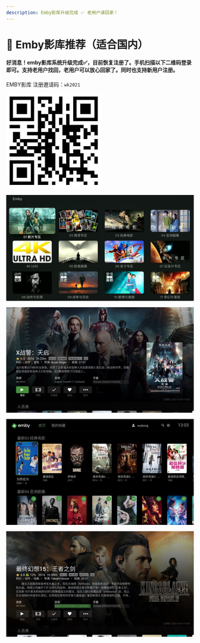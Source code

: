 ```yaml
---
description: Emby影库升级完成 ✅ 老用户请回家！
---
```


# 💚 Emby影库推荐（适合国内）

#### 好消息！emby影库系统升级完成✅，目前恢复注册了。手机扫描以下二维码登录即可。支持老用户找回，老用户可以放心回家了。**同时也支持新用户注册。**

EMBY影库 注册邀请码：`wk2021`

![                      &#x6253;&#x5F00; &#x626B;&#x4E00;&#x626B;](.gitbook/assets/emby.jpg)

![](.gitbook/assets/jie-ping-20210606-shang-wu-9.06.14.png)

![](.gitbook/assets/7.1.jpg)

![](.gitbook/assets/emby.jpeg)

![](.gitbook/assets/dts.jpg)

